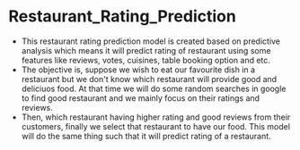 # Restaurant_Rating_Prediction
- This restaurant rating prediction model is created based on predictive analysis which means it will predict rating of restaurant using some features like reviews, votes, cuisines, table booking option and etc.
- The objective is, suppose we wish to eat our favourite dish in a restaurant but we don't know which restaurant will provide good and deliciuos food. At that time we will do some random searches in google to find good restaurant and we mainly focus on their ratings and reviews. 
- Then, which restaurant having higher rating and good reviews from their customers, finally we select that restaurant to have our food. This model will do the same thing such that it will predict rating of a restaurant.
